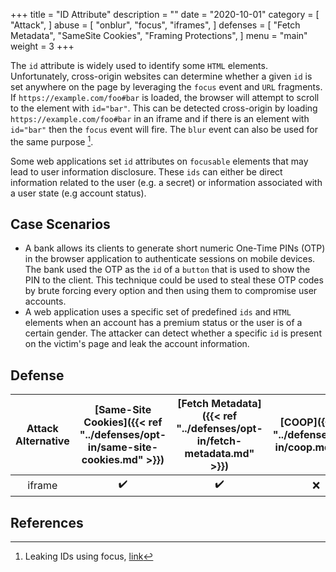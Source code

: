+++
title = "ID Attribute"
description = ""
date = "2020-10-01"
category = [
    "Attack",
]
abuse = [
    "onblur",
    "focus",
    "iframes",
]
defenses = [
    "Fetch Metadata",
    "SameSite Cookies",
    "Framing Protections",
]
menu = "main"
weight = 3
+++


The `id` attribute is widely used to identify some `HTML` elements. Unfortunately, cross-origin websites can determine whether a given `id` is set anywhere on the page by leveraging the `focus` event and `URL` fragments. If `https://example.com/foo#bar` is loaded, the browser will attempt to scroll to the element with `id="bar"`. This can be detected cross-origin by loading `https://example.com/foo#bar` in an iframe and if there is an element with `id="bar"` then the `focus` event will fire. The `blur` event can also be used for the same purpose [^1]. 

Some web applications set `id` attributes on `focusable` elements that may lead to user information disclosure. These `ids` can either be direct information related to the user (e.g. a secret) or information associated with a user state (e.g account status). 

## Case Scenarios

- A bank allows its clients to generate short numeric One-Time PINs (OTP) in the browser application to authenticate sessions on mobile devices. The bank used the OTP as the `id` of a `button` that is used to show the PIN to the client. This technique could be used to steal these OTP codes by brute forcing every option and then using them to compromise user accounts.
- A web application uses a specific set of predefined `ids` and `HTML` elements when an account has a premium status or the user is of a certain gender. The attacker can detect whether a specific `id` is present on the victim's page and leak the account information.


## Defense

| Attack Alternative  | [Same-Site Cookies]({{< ref "../defenses/opt-in/same-site-cookies.md" >}})  | [Fetch Metadata]({{< ref "../defenses/opt-in/fetch-metadata.md" >}})  | [COOP]({{< ref "../defenses/opt-in/coop.md" >}})  |  [Framing Protections]({{< ref "../defenses/opt-in/xfo.md" >}}) |
|:-------------------:|:------------------:|:---------------:|:-----:|:--------------------:|
| iframe              |         ✔️         |      ✔️         |  ❌   |          ✔️         |

## References

[^1]: Leaking IDs using focus, [link](https://portswigger.net/research/xs-leak-leaking-ids-using-focus)